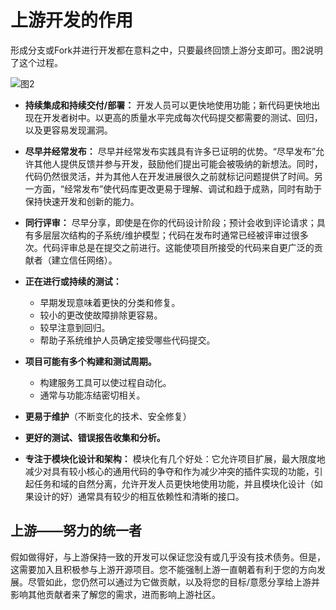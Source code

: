 # 上游开发的作用
形成分支或Fork并进行开发都在意料之中，只要最终回馈上游分支即可。图2说明了这个过程。

![图2](https://github.com/JuliaZhou2022/translation/blob/technical-debt/technical-debt-and-open-source-development/figure-2.png)

- **持续集成和持续交付/部署：** 开发人员可以更快地使用功能；新代码更快地出现在开发者树中。以更高的质量水平完成每次代码提交都需要的测试、回归，以及更容易发现漏洞。

- **尽早并经常发布：** 尽早并经常发布实践具有许多已证明的优势。“尽早发布”允许其他人提供反馈并参与开发，鼓励他们提出可能会被吸纳的新想法。同时，代码仍然很灵活，并为其他人在开发进展很久之前就标记问题提供了时间。另一方面，“经常发布”使代码库更改更易于理解、调试和趋于成熟，同时有助于保持快速开发和创新的能力。

- **同行评审：** 尽早分享，即使是在你的代码设计阶段；预计会收到评论请求；具有多层层次结构的子系统/维护模型；代码在发布时通常已经被评审过很多次。代码评审总是在提交之前进行。这能使项目所接受的代码来自更广泛的贡献者（建立信任网络）。

- **正在进行或持续的测试：**
	- 早期发现意味着更快的分类和修复。
	- 较小的更改使故障排除更容易。
	- 较早注意到回归。
	- 帮助子系统维护人员确定接受哪些代码提交。
- **项目可能有多个构建和测试周期。**
	- 构建服务工具可以使过程自动化。
	- 通常与功能冻结密切相关。
- **更易于维护**（不断变化的技术、安全修复）
- **更好的测试、错误报告收集和分析。**
- **专注于模块化设计和架构：**
模块化有几个好处：它允许项目扩展，最大限度地减少对具有较小核心的通用代码的争夺和作为减少冲突的插件实现的功能，引起任务和域的自然分离，允许开发人员更快地使用功能，并且模块化设计（如果设计的好）通常具有较少的相互依赖性和清晰的接口。

## 上游——努力的统一者
假如做得好，与上游保持一致的开发可以保证您没有或几乎没有技术债务。但是，这需要加入且积极参与上游开源项目。您不能强制上游一直朝着有利于您的方向发展。尽管如此，您仍然可以通过为它做贡献，以及将您的目标/意愿分享给上游并影响其他贡献者来了解您的需求，进而影响上游社区。
